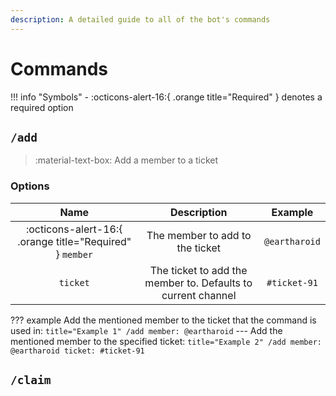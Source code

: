 ```yaml
---
description: A detailed guide to all of the bot's commands
---
```


# Commands

!!! info "Symbols"
	- :octicons-alert-16:{ .orange title="Required" } denotes a required option

## `/add`

> :material-text-box: Add a member to a ticket

### Options

|                           Name                           |                         Description                          |    Example    |
| :------------------------------------------------------: | :----------------------------------------------------------: | :-----------: |
| :octicons-alert-16:{ .orange title="Required" } `member` |               The member to add to the ticket                | `@eartharoid` |
|                         `ticket`                         | The ticket to add the member to. Defaults to current channel | `#ticket-91`  |

??? example
	Add the mentioned member to the ticket that the command is used in:
	``` title="Example 1"
	/add member: @eartharoid
	```
	---
	Add the mentioned member to the specified ticket:
	``` title="Example 2"
	/add member: @eartharoid ticket: #ticket-91
	```

## `/claim`